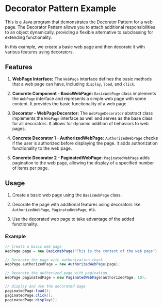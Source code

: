 # Decorator Pattern Example

This is a Java program that demonstrates the Decorator Pattern for a web page. The Decorator Pattern allows you to attach additional responsibilities to an object dynamically, providing a flexible alternative to subclassing for extending functionality.

In this example, we create a basic web page and then decorate it with various features using decorators.

## Features

1. **WebPage Interface:** The `WebPage` interface defines the basic methods that a web page can have, including `display`, `load`, and `click`.

2. **Concrete Component - BasicWebPage:** `BasicWebPage` class implements the `WebPage` interface and represents a simple web page with some content. It provides the basic functionality of a web page.

3. **Decorator - WebPageDecorator:** The `WebPageDecorator` abstract class implements the `WebPage` interface as well and serves as the base class for all decorators. It allows for dynamic addition of behaviors to web pages.

4. **Concrete Decorator 1 - AuthorizedWebPage:** `AuthorizedWebPage` checks if the user is authorized before displaying the page. It adds authorization functionality to the web page.

5. **Concrete Decorator 2 - PaginatedWebPage:** `PaginatedWebPage` adds pagination to the web page, allowing the display of a specified number of items per page.

## Usage

1. Create a basic web page using the `BasicWebPage` class.

2. Decorate the page with additional features using decorators like `AuthorizedWebPage`, `PaginatedWebPage`, etc.

3. Use the decorated web page to take advantage of the added functionality.

### Example

```java
// Create a basic web page
WebPage page = new BasicWebPage("This is the content of the web page");

// Decorate the page with authorization check
WebPage authorizedPage = new AuthorizedWebPage(page);

// Decorate the authorized page with pagination
WebPage paginatedPage = new PaginatedWebPage(authorizedPage, 10);

// Display and use the decorated page
paginatedPage.load();
paginatedPage.click();
paginatedPage.display();
